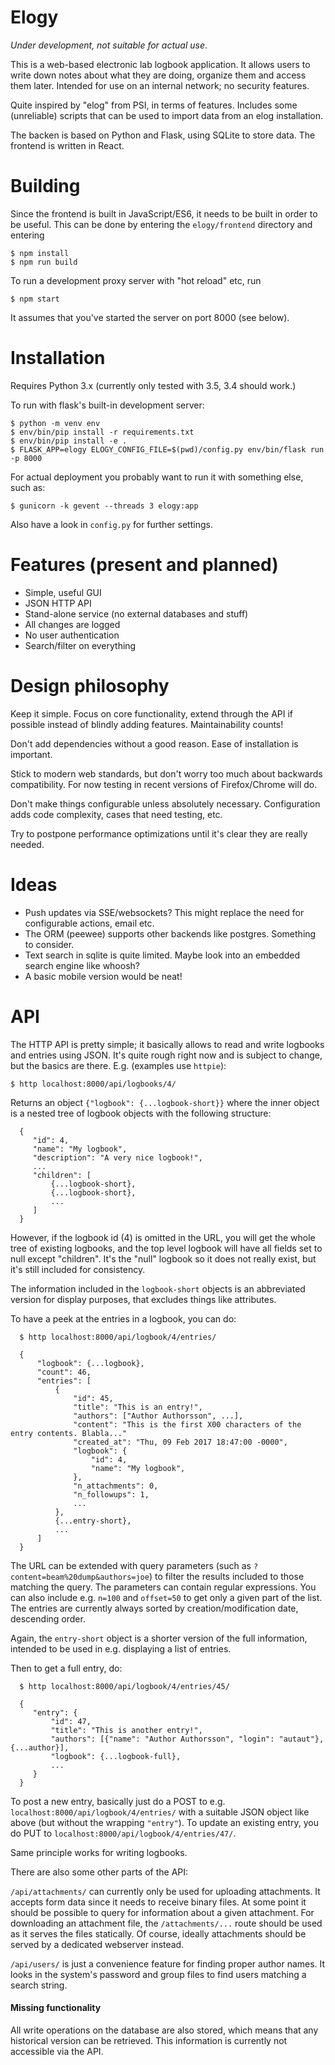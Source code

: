Elogy
=====

*Under development, not suitable for actual use*.

This is a web-based electronic lab logbook application. It allows users to write down notes about what they are doing, organize them and access them later. Intended for use on an internal network; no security features.

Quite inspired by "elog" from PSI, in terms of features. Includes some (unreliable) scripts that can be used to import data from an elog installation.

The backen is based on Python and Flask, using SQLite to store data. The frontend is written in React.


Building
========

Since the frontend is built in JavaScript/ES6, it needs to be built in order to be useful. This can be done by entering the `elogy/frontend` directory and entering
```
$ npm install
$ npm run build
```

To run a development proxy server with "hot reload" etc, run
```
$ npm start
```
It assumes that you've started the server on port 8000 (see below).

Installation
============

Requires Python 3.x (currently only tested with 3.5, 3.4 should work.)

To run with flask's built-in development server:
```
$ python -m venv env
$ env/bin/pip install -r requirements.txt
$ env/bin/pip install -e .
$ FLASK_APP=elogy ELOGY_CONFIG_FILE=$(pwd)/config.py env/bin/flask run -p 8000
```

For actual deployment you probably want to run it with something else, such as:
```
$ gunicorn -k gevent --threads 3 elogy:app
```

Also have a look in ```config.py``` for further settings.


Features (present and planned)
==============================

* Simple, useful GUI
* JSON HTTP API
* Stand-alone service (no external databases and stuff)
* All changes are logged
* No user authentication
* Search/filter on everything


Design philosophy
=================

Keep it simple. Focus on core functionality, extend through the API if possible instead of blindly adding features. Maintainability counts!

Don't add dependencies without a good reason. Ease of installation is important.

Stick to modern web standards, but don't worry too much about backwards compatibility. For now testing in recent versions of Firefox/Chrome will do.

Don't make things configurable unless absolutely necessary. Configuration adds code complexity, cases that need testing, etc.

Try to postpone performance optimizations until it's clear they are really needed.


Ideas
=====

* Push updates via SSE/websockets? This might replace the need for configurable actions, email etc.
* The ORM (peewee) supports other backends like postgres. Something to consider.
* Text search in sqlite is quite limited. Maybe look into an embedded search engine like whoosh?
* A basic mobile version would be neat!


API
===

The HTTP API is pretty simple; it basically allows to read and write logbooks and entries using JSON. It's quite rough right now and is subject to change, but the basics are there. E.g. (examples use `httpie`):

```
$ http localhost:8000/api/logbooks/4/
```
Returns an object `{"logbook": {...logbook-short}}` where the inner object is a nested tree of logbook objects with the following structure:

```
  {
     "id": 4,
     "name": "My logbook",
     "description": "A very nice logbook!",
     ...
     "children": [
         {...logbook-short},
         {...logbook-short},
         ...
     ]
  }
```
However, if the logbook id (4) is omitted in the URL, you will get the whole tree of existing logbooks, and the top level logbook will have all fields set to null except "children". It's the "null" logbook so it does not really exist, but it's still included for consistency.

The information included in the `logbook-short` objects is an abbreviated version for display purposes, that excludes things like attributes.

To have a peek at the entries in a logbook, you can do:

```
  $ http localhost:8000/api/logbook/4/entries/
  
  {
      "logbook": {...logbook},
      "count": 46,
      "entries": [
          {
              "id": 45,
              "title": "This is an entry!",
              "authors": ["Author Authorsson", ...],
              "content": "This is the first X00 characters of the entry contents. Blabla..."
              "created_at": "Thu, 09 Feb 2017 18:47:00 -0000",
              "logbook": {
                  "id": 4,
                  "name": "My logbook",
              },
              "n_attachments": 0,
              "n_followups": 1,
              ...
          },
          {...entry-short},
          ...
      ]
  }
```
  
The URL can be extended with query parameters (such as `?content=beam%20dump&authors=joe`) to filter the results included to those matching the query. The parameters can contain regular expressions. You can also include e.g. `n=100` and `offset=50` to get only a given part of the list. The entries are currently always sorted by creation/modification date, descending order.
  
Again, the `entry-short` object is a shorter version of the full information, intended to be used in e.g. displaying
a list of entries.
  
Then to get a full entry, do:

```
  $ http localhost:8000/api/logbook/4/entries/45/
  
  {
     "entry": {
         "id": 47,
         "title": "This is another entry!",
         "authors": [{"name": "Author Authorsson", "login": "autaut"}, {...author}],
         "logbook": {...logbook-full},
         ...
     }
  }
```

To post a new entry, basically just do a POST to e.g. `localhost:8000/api/logbook/4/entries/` with a suitable JSON object like above (but without the wrapping `"entry"`). To update an existing entry, you do PUT to `localhost:8000/api/logbook/4/entries/47/`.

Same principle works for writing logbooks.

There are also some other parts of the API:

`/api/attachments/` can currently only be used for uploading attachments. It accepts form data since it needs to receive binary files. At some point it should be possible to query for information about a given attachment. For downloading an attachment file, the `/attachments/...` route should be used as it serves the files statically. Of course, ideally attachments should be served by a dedicated webserver instead.
  
`/api/users/` is just a convenience feature for finding proper author names. It looks in the system's password and group files to find users matching a search string.


#### Missing functionality ####

All write operations on the database are also stored, which means that any historical version can be retrieved. This information is currently not accessible via the API.

